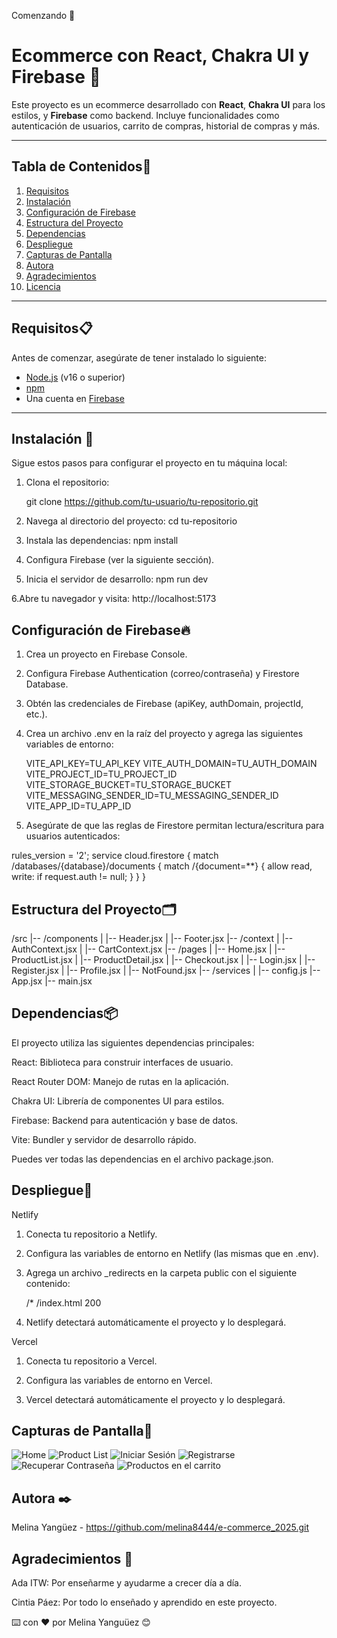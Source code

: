 Comenzando 🚀

# Ecommerce con React, Chakra UI y Firebase 🛒

Este proyecto es un ecommerce desarrollado con **React**, **Chakra UI** para los estilos, y **Firebase** como backend. Incluye funcionalidades como autenticación de usuarios, carrito de compras, historial de compras y más.

---



## **Tabla de Contenidos**📑

1. [Requisitos](#requisitos)
2. [Instalación](#instalación)
3. [Configuración de Firebase](#configuración-de-firebase)
4. [Estructura del Proyecto](#estructura-del-proyecto)
5. [Dependencias](#dependencias)
6. [Despliegue](#despliegue)
7. [Capturas de Pantalla](#capturas-de-pantalla)
8. [Autora](#autora)
9. [Agradecimientos](#agradecimientos)
10. [Licencia](#licencia)

---

## **Requisitos**📋

Antes de comenzar, asegúrate de tener instalado lo siguiente:

- [Node.js](https://nodejs.org/) (v16 o superior)
- [npm](https://www.npmjs.com/)
- Una cuenta en [Firebase](https://firebase.google.com/)

---

## **Instalación** 🔧

Sigue estos pasos para configurar el proyecto en tu máquina local:

1. Clona el repositorio:

   git clone https://github.com/tu-usuario/tu-repositorio.git

2. Navega al directorio del proyecto:
    cd tu-repositorio

3. Instala las dependencias:
    npm install

4. Configura Firebase (ver la siguiente sección).

5. Inicia el servidor de desarrollo:
    npm run dev

6.Abre tu navegador y visita:
    http://localhost:5173

## **Configuración de Firebase**🔥

1. Crea un proyecto en Firebase Console.

2. Configura Firebase Authentication (correo/contraseña) y Firestore Database.

3. Obtén las credenciales de Firebase (apiKey, authDomain, projectId, etc.).

4. Crea un archivo .env en la raíz del proyecto y agrega las siguientes variables de entorno:

    VITE_API_KEY=TU_API_KEY
    VITE_AUTH_DOMAIN=TU_AUTH_DOMAIN
    VITE_PROJECT_ID=TU_PROJECT_ID
    VITE_STORAGE_BUCKET=TU_STORAGE_BUCKET
    VITE_MESSAGING_SENDER_ID=TU_MESSAGING_SENDER_ID
    VITE_APP_ID=TU_APP_ID

5. Asegúrate de que las reglas de Firestore permitan lectura/escritura para usuarios autenticados:

rules_version = '2';
service cloud.firestore {
  match /databases/{database}/documents {
    match /{document=**} {
      allow read, write: if request.auth != null;
    }
  }
}

## **Estructura del Proyecto**🗂️
/src
|-- /components
|   |-- Header.jsx
|   |-- Footer.jsx
|-- /context
|   |-- AuthContext.jsx
|   |-- CartContext.jsx
|-- /pages
|   |-- Home.jsx
|   |-- ProductList.jsx
|   |-- ProductDetail.jsx
|   |-- Checkout.jsx
|   |-- Login.jsx
|   |-- Register.jsx
|   |-- Profile.jsx
|   |-- NotFound.jsx
|-- /services
|   |-- config.js
|-- App.jsx
|-- main.jsx

## **Dependencias**📦
El proyecto utiliza las siguientes dependencias principales:

React: Biblioteca para construir interfaces de usuario.

React Router DOM: Manejo de rutas en la aplicación.

Chakra UI: Librería de componentes UI para estilos.

Firebase: Backend para autenticación y base de datos.

Vite: Bundler y servidor de desarrollo rápido.

Puedes ver todas las dependencias en el archivo package.json.

## **Despliegue**🚀

Netlify

1. Conecta tu repositorio a Netlify.

2. Configura las variables de entorno en Netlify (las mismas que en .env).

3. Agrega un archivo _redirects en la carpeta public con el siguiente contenido:

    /* /index.html 200

4. Netlify detectará automáticamente el proyecto y lo desplegará.

Vercel

1. Conecta tu repositorio a Vercel.

2. Configura las variables de entorno en Vercel.

3. Vercel detectará automáticamente el proyecto y lo desplegará.

## **Capturas de Pantalla**📸
![Home](image.png)
![Product List](image-1.png)
![Iniciar Sesión](image-2.png)
![Registrarse](image-3.png)
![Recuperar Contraseña](image-4.png)
![Productos en el carrito](image-5.png)

## **Autora** ✒️

Melina Yangüez - https://github.com/melina8444/e-commerce_2025.git

## **Agradecimientos** 🎁

Ada ITW: Por enseñarme y ayudarme a crecer día a día.

Cintia Páez: Por todo lo enseñado y aprendido en este proyecto.


⌨️ con ❤️ por Melina Yanguüez 😊